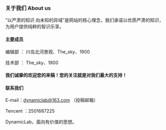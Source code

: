 ### 关于我们 About us

“以严肃的知识 向未知的异域”是网站的核心理念，我们承诺以优质严肃的知识，为用户提供纯粹的智识乐享。

#### 主要成员

编辑部 ： 川岛北河景观、The_sky、1900

技术部 ： The_sky、1900



#### 我们诚挚的欢迎您的来稿！您的关注就是对我们最大的支持！

#### 联系我们

E-mail：dynamiclab@163.com （投稿邮箱）


Tencent ：2501687225


DynamicLab，面向有价值的思想。

